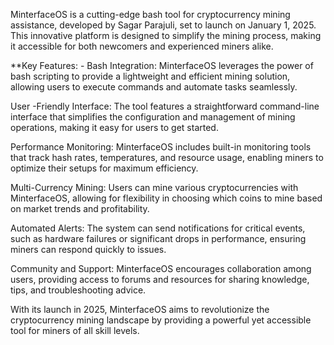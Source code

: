 MinterfaceOS is a cutting-edge bash tool for cryptocurrency mining assistance, developed by Sagar Parajuli, set to launch on January 1, 2025. This innovative platform is designed to simplify the mining process, making it accessible for both newcomers and experienced miners alike.

**Key Features: - Bash Integration: MinterfaceOS leverages the power of bash scripting to provide a lightweight and efficient mining solution, allowing users to execute commands and automate tasks seamlessly.

User -Friendly Interface: The tool features a straightforward command-line interface that simplifies the configuration and management of mining operations, making it easy for users to get started.

Performance Monitoring: MinterfaceOS includes built-in monitoring tools that track hash rates, temperatures, and resource usage, enabling miners to optimize their setups for maximum efficiency.

Multi-Currency Mining: Users can mine various cryptocurrencies with MinterfaceOS, allowing for flexibility in choosing which coins to mine based on market trends and profitability.

Automated Alerts: The system can send notifications for critical events, such as hardware failures or significant drops in performance, ensuring miners can respond quickly to issues.

Community and Support: MinterfaceOS encourages collaboration among users, providing access to forums and resources for sharing knowledge, tips, and troubleshooting advice.

With its launch in 2025, MinterfaceOS aims to revolutionize the cryptocurrency mining landscape by providing a powerful yet accessible tool for miners of all skill levels.




